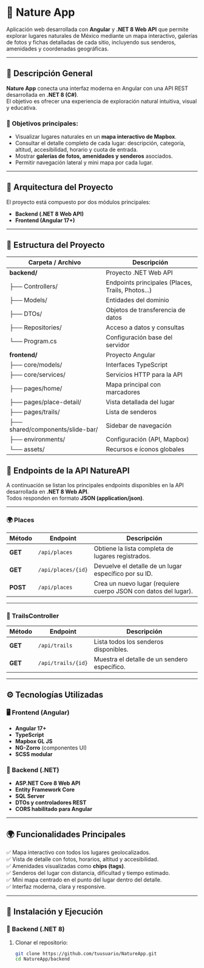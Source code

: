 # 🌿 Nature App

Aplicación web desarrollada con **Angular** y **.NET 8 Web API** que permite explorar lugares naturales de México mediante un mapa interactivo, galerías de fotos y fichas detalladas de cada sitio, incluyendo sus senderos, amenidades y coordenadas geográficas.

---

## 🧭 Descripción General

**Nature App** conecta una interfaz moderna en Angular con una API REST desarrollada en **.NET 8 (C#)**.  
El objetivo es ofrecer una experiencia de exploración natural intuitiva, visual y educativa.

### 🎯 Objetivos principales:
- Visualizar lugares naturales en un **mapa interactivo de Mapbox**.  
- Consultar el detalle completo de cada lugar: descripción, categoría, altitud, accesibilidad, horario y cuota de entrada.  
- Mostrar **galerías de fotos, amenidades y senderos** asociados.  
- Permitir navegación lateral y mini mapa por cada lugar.  

---



## 🧱 Arquitectura del Proyecto

El proyecto está compuesto por dos módulos principales:  
- **Backend (.NET 8 Web API)**  
- **Frontend (Angular 17+)**

---

## 📁 Estructura del Proyecto

| Carpeta / Archivo | Descripción |
|--------------------|-------------|
| **backend/** | Proyecto .NET Web API |
| ├── Controllers/ | Endpoints principales (Places, Trails, Photos...) |
| ├── Models/ | Entidades del dominio |
| ├── DTOs/ | Objetos de transferencia de datos |
| ├── Repositories/ | Acceso a datos y consultas |
| └── Program.cs | Configuración base del servidor |
| **frontend/** | Proyecto Angular |
| ├── core/models/ | Interfaces TypeScript |
| ├── core/services/ | Servicios HTTP para la API |
| ├── pages/home/ | Mapa principal con marcadores |
| ├── pages/place-detail/ | Vista detallada del lugar |
| ├── pages/trails/ | Lista de senderos |
| ├── shared/components/slide-bar/ | Sidebar de navegación |
| ├── environments/ | Configuración (API, Mapbox) |
| └── assets/ | Recursos e íconos globales |

## 🧪 Endpoints de la API NatureAPI

A continuación se listan los principales endpoints disponibles en la API desarrollada en **.NET 8 Web API**.  
Todos responden en formato **JSON (application/json)**.

---

### 🌍 Places
| Método | Endpoint | Descripción |
|--------|-----------|-------------|
| **GET** | `/api/places` | Obtiene la lista completa de lugares registrados. |
| **GET** | `/api/places/{id}` | Devuelve el detalle de un lugar específico por su ID. |
| **POST** | `/api/places` | Crea un nuevo lugar (requiere cuerpo JSON con datos del lugar). |


---

### 🥾 TrailsController
| Método | Endpoint | Descripción |
|--------|-----------|-------------|
| **GET** | `/api/trails` | Lista todos los senderos disponibles. |
| **GET** | `/api/trails/{id}` | Muestra el detalle de un sendero específico. |

---

## ⚙️ Tecnologías Utilizadas

### 🖥️ Frontend (Angular)
- **Angular 17+**
- **TypeScript**
- **Mapbox GL JS**
- **NG-Zorro** (componentes UI)
- **SCSS modular**

### 🧩 Backend (.NET)
- **ASP.NET Core 8 Web API**
- **Entity Framework Core**
- **SQL Server**
- **DTOs y controladores REST**
- **CORS habilitado para Angular**

---

## 🌍 Funcionalidades Principales

✅ Mapa interactivo con todos los lugares geolocalizados.  
✅ Vista de detalle con fotos, horarios, altitud y accesibilidad.  
✅ Amenidades visualizadas como **chips (tags)**.  
✅ Senderos del lugar con distancia, dificultad y tiempo estimado.  
✅ Mini mapa centrado en el punto del lugar dentro del detalle.  
✅ Interfaz moderna, clara y responsive.  

---

## 🚀 Instalación y Ejecución

### 🔹 Backend (.NET 8)
1. Clonar el repositorio:
   ```bash
   git clone https://github.com/tuusuario/NatureApp.git
   cd NatureApp/backend



